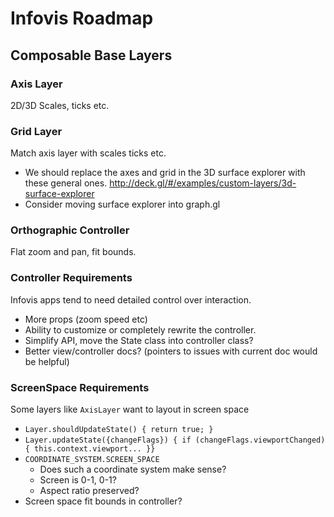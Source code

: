 # Infovis Roadmap

## Composable Base Layers

### Axis Layer

2D/3D
Scales, ticks etc.

### Grid Layer

Match axis layer with scales ticks etc.

* We should replace the axes and grid in the 3D surface explorer with these general ones. http://deck.gl/#/examples/custom-layers/3d-surface-explorer
* Consider moving surface explorer into graph.gl


### Orthographic Controller

Flat zoom and pan, fit bounds.


### Controller Requirements

Infovis apps tend to need detailed control over interaction.

* More props (zoom speed etc)
* Ability to customize or completely rewrite the controller.
* Simplify API, move the State class into controller class?
* Better view/controller docs? (pointers to issues with current doc would be helpful)


### ScreenSpace Requirements

Some layers like `AxisLayer` want to layout in screen space

* `Layer.shouldUpdateState() { return true; }`
* `Layer.updateState({changeFlags}) { if (changeFlags.viewportChanged) { this.context.viewport... }}`
* `COORDINATE_SYSTEM.SCREEN_SPACE`
    * Does such a coordinate system make sense?
    * Screen is 0-1, 0-1?
    * Aspect ratio preserved?
* Screen space fit bounds in controller?
